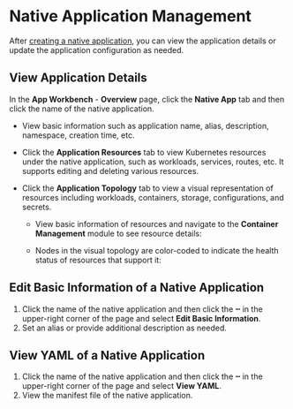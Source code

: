 # Native Application Management

After [creating a native application](native-app.md), you can view the application details or update the application configuration as needed.

## View Application Details

In the __App Workbench__ - __Overview__ page, click the __Native App__ tab and then click the name of the native application.

- View basic information such as application name, alias, description, namespace, creation time, etc.


- Click the __Application Resources__ tab to view Kubernetes resources under the native application, such as workloads, services, routes, etc. It supports editing and deleting various resources.


- Click the __Application Topology__ tab to view a visual representation of resources including workloads, containers, storage, configurations, and secrets.


    - View basic information of resources and navigate to the __Container Management__ module to see resource details:


    - Nodes in the visual topology are color-coded to indicate the health status of resources that support it:


## Edit Basic Information of a Native Application

1. Click the name of the native application and then click the __ⵈ__ in the upper-right corner of the page and select __Edit Basic Information__.
2. Set an alias or provide additional description as needed.


## View YAML of a Native Application

1. Click the name of the native application and then click the __ⵈ__ in the upper-right corner of the page and select __View YAML__.
2. View the manifest file of the native application.

